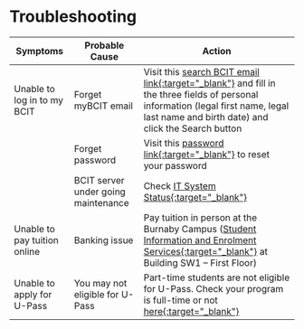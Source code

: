# **Troubleshooting**

| **Symptoms** | **Probable Cause** | **Action** |
| ------------ | ------------------ | ---------- |
| Unable to log in to my BCIT | Forget myBCIT email | Visit this <u>[search BCIT email link](https://bss.bcit.ca/owa_prod/swssrcr.p_initsearchcreate_f5){:target="_blank"}</u> and fill in the three fields of personal information (legal first name, legal last name and birth date) and click the Search button |
|  | Forget password | Visit this <u>[password link](https://bss.bcit.ca/owa_prod/twbkwbis.P_ForgotPwdPage){:target="_blank"}</u> to reset your password |
|  | BCIT server under going maintenance | Check <u>[IT System Status](https://status.bcit.ca){:target="_blank"}</u> |
| Unable to pay tuition online | Banking issue | Pay tuition in person at the Burnaby Campus (<u>[Student Information and Enrolment Services](https://www.bcit.ca/admission/contact-us){:target="_blank"}</u> at Building SW1 – First Floor) |
| Unable to apply for U-Pass | You may not eligible for U-Pass | Part-time students are not eligible for U-Pass. Check your program is full-time or not <u>[here](https://www.bcit.ca/study/?gad_source=1&gclid=Cj0KCQjw2a6wBhCVARIsABPeH1t3L7F5VR8ybTlP2MmeNlhpkBfCvlFF197okKzx9YK6BplxVELReq0aAlMLEALw_wcB&gclsrc=aw.ds){:target="_blank"}</u> |
